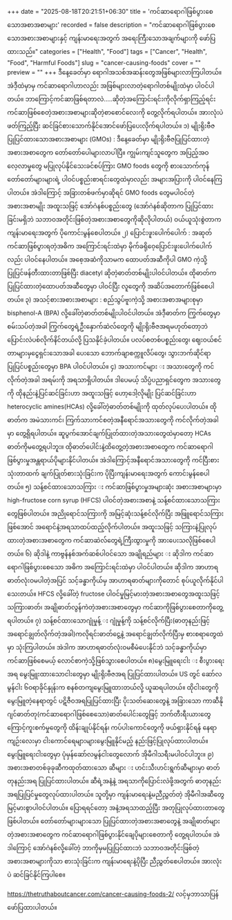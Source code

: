 +++
date = "2025-08-18T20:21:51+06:30"
title = 'ကင်ဆာရောဂါဖြစ်ပွားစေသောအစာအစာများ'
recorded = false
description = "ကင်ဆာရောဂါဖြစ်ပွားစေသောအစားအစာများနှင့် ကျန်းမာရေးအတွက် အရေးကြီးသောအချက်များကို ဖော်ပြထားသည်။"
categories = ["Health", "Food"]
tags = ["Cancer", "Health", "Food", "Harmful Foods"]
slug = "cancer-causing-foods"
cover = ""
preview = ""
+++
ဒီနေ့ခေတ်မှာ ရောဂါအသစ်အဆန်းတွေအဖြစ်များလာကြပါတယ်။ အဲဒီ့ထဲမှာမှ ကင်ဆာရောဂါဟာလည်း အဖြစ်များလာတဲ့ရောဂါတစ်မျိုးထဲမှာ ပါဝင်ပါတယ်။ ဘာကြောင့်ကင်ဆာဖြစ်ရတာလဲ…..ဆိုတဲ့အကြောင်းရင်းကိုလိုက်ရှာကြည့်ရင်း ကင်ဆာဖြစ်စေတဲ့အစားအစာများဆိုတဲ့စာစောင်လေးကို တွေ့လိုက်ရပါတယ်။ အားလုံးပဲ ဖတ်ကြည့်ပြီး ဆင်ခြင်စားသောက်နိုင်အောင်ဖော်ပြပေးလိုက်ရပါတယ်။
၁) မျိုးရိုးဗီဇပြုပြင်ထားသောအစားအစာများ (GMOs) : ဒီနေ့ခေတ်မှာ မျိုးရိုးဗီဇပြုပြင်ထားတဲ့အစားအစာတွေက တော်တော်ပေါများလာပါပြီ။ ကျွမ်းကျင်သူတွေက အပြည့်အဝလေ့လာမှုတွေ မပြုလုပ်နိုင်သေးခင်စပ်ကြား GMO foods တွေကို စားသောက်ကုန်တော်တော်များများရဲ့ ပါဝင်ပစ္စည်းစာရင်းတွေထဲမှာလည်း အများအပြားကို ပါဝင်နေကြပါတယ်။ အဲဒါကြောင့် အခြားတစ်ဖက်မှာဆိုရင် GMO foods တွေမပါဝင်တဲ့ အစားအစာမျိုး အထူးသဖြင့် အော်ဂဲနစ်ပစ္စည်းတွေ (အော်ဂဲနစ်ဆိုတာက ပြုပြင်ထားခြင်းမရှိဘဲ သဘာဝအတိုင်းဖြစ်တဲ့အစားအစာတွေကိုဆိုလိုပါတယ်) ဝယ်ယူသုံးစွဲတာက ကျန်းမာရေးအတွက် ပိုကောင်းမွန်စေပါတယ်။
၂) ပြောင်းဖူးပေါက်ပေါက် : အဆုတ်ကင်ဆာဖြစ်ပွားရတဲ့အဓိက အကြောင်းရင်းထဲမှာ မိုက်ခရိုဝေ့ပြောင်းဖူးပေါက်ပေါက်လည်း ပါဝင်နေပါတယ်။ အစေ့အဆံကိုသာမက ထောပတ်အဆီကိုပါ GMO ကဲ့သို့ ပြုပြင်ဖန်တီးထားတာဖြစ်ပြီး diacetyl ဆိုတဲ့ဓာတ်တစ်မျိုးပါဝင်ပါတယ်။ ထိုဓာတ်က ပြုပြင်ထားတဲ့ထောပတ်အဆီတွေမှာ ပါဝင်ပြီး လူတွေကို အဆိပ်အတောက်ဖြစ်စေပါတယ်။
၃) အသင့်စားအစားအစာများ : စည်သွပ်ဗူးကဲ့သို့ အစားအစာအများစုမှာ bisphenol-A (BPA) လို့ခေါ်တဲ့ဓာတ်တစ်မျိုးပါဝင်ပါတယ်။ အဲဒီ့ဓာတ်က ကြွက်တွေမှာ စမ်းသပ်တဲ့အခါ ကြွက်တွေရဲ့ဦးနှောက်ဆဲလ်တွေကို မျိုးရိုးဗီဇအရမဟုတ်တော့ဘဲ ပြောင်းလဲပစ်လိုက်နိင်တယ်လို့ ပြသနိုင်ခဲ့ပါတယ်။ ပလပ်စတစ်ပစ္စည်းတွေ၊ ဈေးဝယ်စင်တာများမှငွေရှင်းသောအခါ ပေးသော ဘောက်ချာစက္ကူလိပ်တွေ၊ သွားဘက်ဆိုင်ရာပြုပြင်ပစ္စည်းတွေမှာ BPA ပါဝင်ပါတယ်။
၄) အသားကင်များ း အသားတွေကို ကင်လိုက်တဲ့အခါ အရမ်းကို အရသာရှိပါတယ်။ ဒါပေမယ့် သိပ္ပံပညာရှင်တွေက အသားတွေကို ထိုနည်းနဲ့ပြင်ဆင်ခြင်းဟာ အထူးသဖြင့် ဟော့ဒေါ့လိုမျိုး ပြင်ဆင်ခြင်းဟာ heterocyclic amines(HCAs) လို့ခေါ်တဲ့ဓာတ်တစ်မျိုးကို ထုတ်လုပ်ပေးပါတယ်။ ထိုဓာတ်က အမဲသားကင်၊ ကြက်သားကင်စတဲ့အနီရောင်အသားတွေကို ကင်လိုက်တဲ့အခါမှာ တွေ့ရှိရပါတယ်။ ဆူပွက်အောင်ချက်ပြုတ်ထားတဲ့အသားတွေထဲမှာတော့ HCAs ဓာတ်ကိုမတွေ့ရပါဘူး။ ထိုဓာတ်ပေါင်းနဲ့ထိတွေ့တဲ့အစားအစာတွေက ကင်ဆာရောဂါဖြစ်ပွားမှုအန္တရာယ်ပိုများနိုင်ပါတယ်။ အဲဒါကြောင့်အနီရောင်အသားတွေကို ကင်ပြီးစားသုံးတာထက် ချက်ပြုတ်စားသုံးခြင်းက ပိုပြီးကျန်းမာရေးအတွက် ကောင်းမွန်စေပါတယ်။
၅) သန့်စင်ထားသောသကြား း ကင်ဆာဖြစ်ပွားမှုအများဆုံး အစားအစာများမှာ high-fructose corn syrup (HFCS) ပါဝင်တဲ့အစားအစာနဲ့ သန့်စင်ထားသောသကြားတွေဖြစ်ပါတယ်။ အညိုရောင်သကြားကို အမြင့်ဆုံးသန့်စင်လိုက်ပြီး အဖြူရောင်သကြားဖြစ်အောင် အရောင်နဲ့အရသာထပ်ထည့်လိုက်ပါတယ်။ အထူးသဖြင့် သကြားနဲ့ပြုလုပ်ထားတဲ့အစားအစာတွေက ကင်ဆာဆဲလ်တွေရဲ့ကြီးထွားမှုကို အားပေးသလိုဖြစ်စေပါတယ်။
၆) ဆိုဒါနဲ့ ကာဗွန်နစ်အက်ဆစ်ပါဝင်သော အချိုရည်များ း ဆိုဒါက ကင်ဆာရောဂါဖြစ်ပွားစေသော အဓိက အကြောင်းရင်းထဲမှာ ပါဝင်ပါတယ်။ ဆိုဒါက အာဟာရဓာတ်လုံးဝမပါတဲ့အပြင် သင့်ခန္ဓာကိုယ်မှ အာဟာရဓာတ်များကိုတောင် စုပ်ယူလိုက်နိုင်ပါသေးတယ်။ HFCS လို့ခေါ်တဲ့ fructose ပါဝင်မှုမြင့်မားတဲ့အစားအစာတွေအထူးသဖြင့် သကြားဓာတ်၊ အချိုဓာတ်လွန်ကဲတဲ့အစားအစာတွေမှာ ကင်ဆာကိုဖြစ်ပွားစေတာကိုတွေ့ရပါတယ်။
၇) သန့်စင်ထားသောဂျုံမှုန့် း ဂျုံမှုန့်ကို သန့်စင်လိုက်ပြီး(ဓာတုနည်းဖြင့်အရောင်ချွတ်လိုက်တဲ့အခါ)ကလိုရင်းဓာတ်ငွေ့နဲ့ အရောင်ချွတ်လိုက်ပြီးမှ စားစရာတွေထဲမှာ သုံးကြပါတယ်။ အဲဒါက အာဟာရဓာတ်လုံးဝမစီမံပေးနိုင်ဘဲ သင့်ခန္ဓာကိုယ်မှာ ကင်ဆာဖြစ်စေမယ့် လောင်စာကဲ့သို့ဖြစ်သွားစေပါတယ်။
၈)မွေးမြူရေးငါး း စီးပွားရေးအရ မွေးမြူးထားသောငါးတွေမှာ မျိုးရိုးဗီဇအရ ပြုပြင်ထားပါတယ်။
US တွင် ဆော်လမွန်ငါး ၆၀ရာခိုင်နှုန်းက စနစ်တကျမွေးမြူထားတယ်လို့ ယူဆရပါတယ်။ ထိုငါးတွေကိုမွေးမြူတဲ့နေရာတွင် ပဋိဇီဝအရပြုပြင်ထားပြီး ပိုးသတ်ဆေးတွေနဲ့ အခြားသော ကာဆီနိုဂျင်ဓာတ်တု(ကင်ဆာရောဂါဖြစ်စေသော)ဓာတ်ပေါင်းတွေဖြင့် ဘက်တီးရီးယားတွေကြောင့်ကူးစက်မှုတွေကို ထိန်းချုပ်နိုင်ရန်၊ ကပ်ပါးကောင်တွေကို ဖယ်ရှားနိုင်ရန် နေရာကျဉ်းလေးမှာ ငါးကောင်ရေများများမွေးမြူနိုင်မည့် နည်းဖြင့်ပြုလုပ်ထားပါတယ်။ မွေးမြူရေးငါးတွေမှာ ပုံမှန်ဆော်လမွန်ငါးတွေလောက် အိုမီဂါသရီးမပါဝင်ပါဘူး။
၉) အစားအစာတစ်ခုခုဆီကထုတ်ထားသော ဆီများ း ဟင်းသီးဟင်းရွက်ဆီများမှာ ဓာတ်တုနည်းအရ ပြုပြင်ထားပါတယ်။ ဆီရဲ့အနံ့နဲ့ အရသာကိုပြောင်းလဲဖို့အတွက် ဓာတုနည်းအရပြုပြင်မှုတွေလုပ်ထားပါတယ်။ သူတို့မှာ ကျန်းမာရေးနဲ့မညီညွှတ်တဲ့ အိုမီဂါအဆီတွေမြင့်မားစွာပါဝင်ပါတယ်။ ပြောရရင်တော့ အနံ့အရသာထည့်ပြီး အတုပြုလုပ်ထားတာတွေဖြစ်ပါတယ်။
တော်တော်များများသော ပြုပြင်ထားတဲ့အစားအစာတွေနဲ့ အချိုဓာတ်များတဲ့အစားအစာတွေက ကင်ဆာရောဂါဖြစ်ပွားနိုင်ချေပိုများစေတာကို တွေ့ရပါတယ်။ အဲဒါကြောင့် အော်ဂဲနစ်လို့ခေါ်တဲ့ ဘာကိုမှမပြုပြင်ထားဘဲ သဘာဝအတိုင်းဖြစ်တဲ့အစားအစာများကိုသာ စားသုံးခြင်းက ကျန်းမာရေးနဲ့ပိုပြီး ညီညွှတ်စေပါတယ်။ အားလုံးပဲ ဆင်ခြင်နိုင်ကြပါစေ။

https://thetruthaboutcancer.com/cancer-causing-foods-2/ လင့်မှဘာသာပြန်ဖော်ပြထားပါတယ်။ 